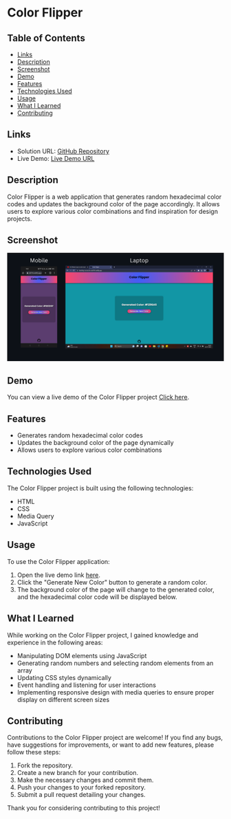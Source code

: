 # Color Flipper

## Table of Contents

- [Links](#links)
- [Description](#description)
- [Screenshot](#screenshot)
- [Demo](#demo)
- [Features](#features)
- [Technologies Used](#technologies-used)
- [Usage](#usage)
- [What I Learned](#what-i-learned)
- [Contributing](#contributing)

## Links

- Solution URL: [GitHub Repository](https://github.com/aruntutter/color-flipper)
- Live Demo: [Live Demo URL](https://aruntutter.github.io/color-flipper/)

## Description

Color Flipper is a web application that generates random hexadecimal color codes and updates the background color of the page accordingly. It allows users to explore various color combinations and find inspiration for design projects.

## Screenshot

![Screenshot](./assets/images/color-flipper.ss.png)

## Demo

You can view a live demo of the Color Flipper project [Click here](https://dazzling-cucurucho-ab2f16.netlify.app).

## Features

- Generates random hexadecimal color codes
- Updates the background color of the page dynamically
- Allows users to explore various color combinations

## Technologies Used

The Color Flipper project is built using the following technologies:

- HTML
- CSS
- Media Query
- JavaScript

## Usage

To use the Color Flipper application:

1. Open the live demo link [here](https://dazzling-cucurucho-ab2f16.netlify.app/).
2. Click the "Generate New Color" button to generate a random color.
3. The background color of the page will change to the generated color, and the hexadecimal color code will be displayed below.

## What I Learned

While working on the Color Flipper project, I gained knowledge and experience in the following areas:

- Manipulating DOM elements using JavaScript
- Generating random numbers and selecting random elements from an array
- Updating CSS styles dynamically
- Event handling and listening for user interactions
- Implementing responsive design with media queries to ensure proper display on different screen sizes

## Contributing

Contributions to the Color Flipper project are welcome! If you find any bugs, have suggestions for improvements, or want to add new features, please follow these steps:

1. Fork the repository.
2. Create a new branch for your contribution.
3. Make the necessary changes and commit them.
4. Push your changes to your forked repository.
5. Submit a pull request detailing your changes.

Thank you for considering contributing to this project!

